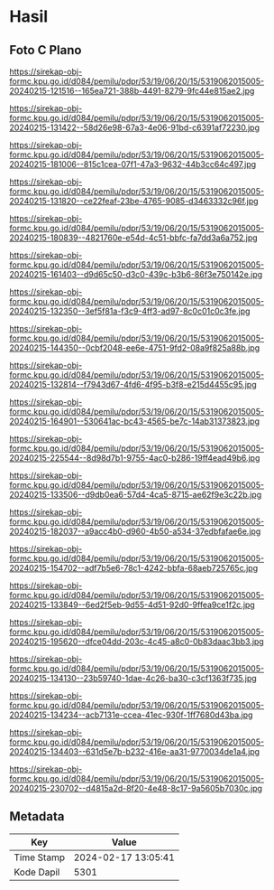 # Hasil

## Foto C Plano

https://sirekap-obj-formc.kpu.go.id/d084/pemilu/pdpr/53/19/06/20/15/5319062015005-20240215-121516--165ea721-388b-4491-8279-9fc44e815ae2.jpg

https://sirekap-obj-formc.kpu.go.id/d084/pemilu/pdpr/53/19/06/20/15/5319062015005-20240215-131422--58d26e98-67a3-4e06-91bd-c6391af72230.jpg

https://sirekap-obj-formc.kpu.go.id/d084/pemilu/pdpr/53/19/06/20/15/5319062015005-20240215-181006--815c1cea-07f1-47a3-9632-44b3cc64c497.jpg

https://sirekap-obj-formc.kpu.go.id/d084/pemilu/pdpr/53/19/06/20/15/5319062015005-20240215-131820--ce22feaf-23be-4765-9085-d3463332c96f.jpg

https://sirekap-obj-formc.kpu.go.id/d084/pemilu/pdpr/53/19/06/20/15/5319062015005-20240215-180839--4821760e-e54d-4c51-bbfc-fa7dd3a6a752.jpg

https://sirekap-obj-formc.kpu.go.id/d084/pemilu/pdpr/53/19/06/20/15/5319062015005-20240215-161403--d9d65c50-d3c0-439c-b3b6-86f3e750142e.jpg

https://sirekap-obj-formc.kpu.go.id/d084/pemilu/pdpr/53/19/06/20/15/5319062015005-20240215-132350--3ef5f81a-f3c9-4ff3-ad97-8c0c01c0c3fe.jpg

https://sirekap-obj-formc.kpu.go.id/d084/pemilu/pdpr/53/19/06/20/15/5319062015005-20240215-144350--0cbf2048-ee6e-4751-9fd2-08a9f825a88b.jpg

https://sirekap-obj-formc.kpu.go.id/d084/pemilu/pdpr/53/19/06/20/15/5319062015005-20240215-132814--f7943d67-4fd6-4f95-b3f8-e215d4455c95.jpg

https://sirekap-obj-formc.kpu.go.id/d084/pemilu/pdpr/53/19/06/20/15/5319062015005-20240215-164901--530641ac-bc43-4565-be7c-14ab31373823.jpg

https://sirekap-obj-formc.kpu.go.id/d084/pemilu/pdpr/53/19/06/20/15/5319062015005-20240215-225544--8d98d7b1-9755-4ac0-b286-19ff4ead49b6.jpg

https://sirekap-obj-formc.kpu.go.id/d084/pemilu/pdpr/53/19/06/20/15/5319062015005-20240215-133506--d9db0ea6-57d4-4ca5-8715-ae62f9e3c22b.jpg

https://sirekap-obj-formc.kpu.go.id/d084/pemilu/pdpr/53/19/06/20/15/5319062015005-20240215-182037--a9acc4b0-d960-4b50-a534-37edbfafae6e.jpg

https://sirekap-obj-formc.kpu.go.id/d084/pemilu/pdpr/53/19/06/20/15/5319062015005-20240215-154702--adf7b5e6-78c1-4242-bbfa-68aeb725765c.jpg

https://sirekap-obj-formc.kpu.go.id/d084/pemilu/pdpr/53/19/06/20/15/5319062015005-20240215-133849--6ed2f5eb-9d55-4d51-92d0-9ffea9ce1f2c.jpg

https://sirekap-obj-formc.kpu.go.id/d084/pemilu/pdpr/53/19/06/20/15/5319062015005-20240215-195620--dfce04dd-203c-4c45-a8c0-0b83daac3bb3.jpg

https://sirekap-obj-formc.kpu.go.id/d084/pemilu/pdpr/53/19/06/20/15/5319062015005-20240215-134130--23b59740-1dae-4c26-ba30-c3cf1363f735.jpg

https://sirekap-obj-formc.kpu.go.id/d084/pemilu/pdpr/53/19/06/20/15/5319062015005-20240215-134234--acb7131e-ccea-41ec-930f-1ff7680d43ba.jpg

https://sirekap-obj-formc.kpu.go.id/d084/pemilu/pdpr/53/19/06/20/15/5319062015005-20240215-134403--631d5e7b-b232-416e-aa31-9770034de1a4.jpg

https://sirekap-obj-formc.kpu.go.id/d084/pemilu/pdpr/53/19/06/20/15/5319062015005-20240215-230702--d4815a2d-8f20-4e48-8c17-9a5605b7030c.jpg


## Metadata

| Key        | Value               |
| ---------- | ------------------- |
| Time Stamp | 2024-02-17 13:05:41 |
| Kode Dapil | 5301                |



